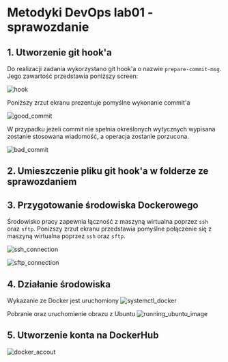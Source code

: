 # Metodyki DevOps lab01 - sprawozdanie
## 1. Utworzenie git hook'a
Do realizacji zadania wykorzystano git hook'a o nazwie
`prepare-commit-msg`. Jego zawartość przedstawia poniższy screen:

![hook](./ss/4_prepare-commit-msg_hook.png)

Poniższy zrzut ekranu prezentuje pomyślne wykonanie commit'a

![good_commit](./ss/2_allowed_commit_example.png)

W przypadku jeżeli commit nie spełnia określonych wytycznych wypisana
zostanie stosowana wiadomość, a operacja zostanie porzucona.

![bad_commit](./ss/3_prohibited_commit_example.png)

## 2. Umieszczenie pliku git hook'a w folderze ze sprawozdaniem

## 3. Przygotowanie środowiska Dockerowego
Środowisko pracy zapewnia łączność z maszyną wirtualna poprzez `ssh`
oraz `sftp`. Ponizszy zrzut ekranu przedstawia pomyślne połączenie się
z maszyną wirtualna poprzez `ssh` oraz `sftp`.

![ssh_connection](./ss/5_ssh_connection_from_w10.png)

![sftp_connection](./ss/6_sftp_connection_from_w10.png)

## 4. Działanie środowiska
Wykazanie ze Docker jest uruchomiony
![systemctl_docker](./ss/7_docker_status_checkout.png)

Pobranie oraz uruchomienie obrazu z Ubuntu
![running_ubuntu_image](./ss/8_running_docker_image.png)

## 5. Utworzenie konta na DockerHub
![docker_accout](./ss/9_docker_account.png)

